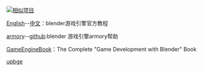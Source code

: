 [![相似项目](https://avatars1.githubusercontent.com/u/14325605?s=400&v=4)](https://github.com/alabd14313/awesome-BGE)

[English](https://docs.blender.org/manual/en/dev/game_engine/index.html)--[中文](https://docs.blender.org/manual/zh-hans/dev/game_engine/introduction.html)：blender游戏引擎官方教程

[armory](http://armory3d.org/manual/#/)--[github](https://github.com/armory3d/armory_examples/):blender 游戏引擎armory帮助

[GameEngineBook](https://github.com/mikepan/GameEngineBook)：The Complete "Game Development with Blender" Book

[upbge](https://doc.upbge.org/index.php)
